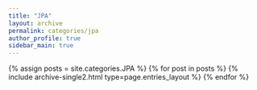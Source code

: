 ```yaml
---
title: "JPA"
layout: archive
permalink: categories/jpa
author_profile: true
sidebar_main: true
---
```



{% assign posts = site.categories.JPA %}<!-- post에 등록된 글 상단에 선언한 categorise  -->
{% for post in posts %} {% include archive-single2.html type=page.entries_layout %} {% endfor %}
